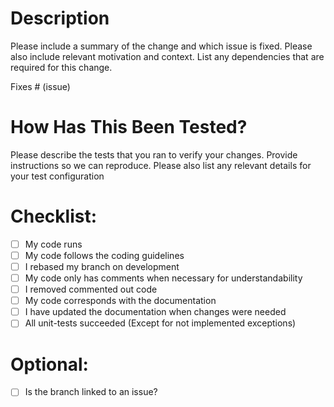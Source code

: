 # Description

Please include a summary of the change and which issue is fixed. Please also include relevant motivation and context. List any dependencies that are required for this change.

Fixes # (issue)

# How Has This Been Tested?

Please describe the tests that you ran to verify your changes. Provide instructions so we can reproduce. Please also list any relevant details for your test configuration



# Checklist:

- [ ] My code runs
- [ ] My code follows the coding guidelines
- [ ] I rebased my branch on development
- [ ] My code only has comments when necessary for understandability 
- [ ] I removed commented out code
- [ ] My code corresponds with the documentation
- [ ] I have updated the documentation when changes were needed
- [ ] All unit-tests succeeded (Except for not implemented exceptions)

# Optional:

- [ ] Is the branch linked to an issue?
